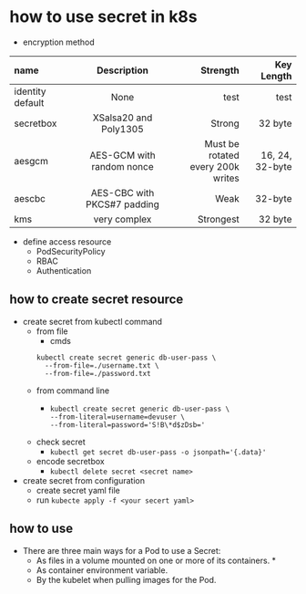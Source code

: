 # how to use secret in k8s

* encryption method

| name | Description | Strength | Key Length |
| :--- |    :----:   |     ---: |       ---: |
|identity default| None | test | test |
|secretbox| XSalsa20 and Poly1305| Strong | 32 byte
|aesgcm| AES-GCM with </br> random nonce | Must be rotated </br> every 200k writes| 16, 24, </br> 32-byte |  
|aescbc| AES-CBC with </br> PKCS#7 padding | Weak | 32-byte	
|kms | very complex | Strongest | 32 byte |

* define access resource
  * PodSecurityPolicy
  * RBAC
  * Authentication
## how to create secret resource
  * create secret from kubectl command
    * from file
      * cmds  
      ```
      kubectl create secret generic db-user-pass \
        --from-file=./username.txt \
        --from-file=./password.txt
      ```
    * from command line
      * ```
        kubectl create secret generic db-user-pass \
        --from-literal=username=devuser \
        --from-literal=password='S!B\*d$zDsb='
        ```
    * check secret
      * ```kubectl get secret db-user-pass -o jsonpath='{.data}'```
    * encode secretbox
      * ```kubectl delete secret <secret name>```
  * create secret from configuration
    * create secret yaml file
    * run ```kubecte apply -f <your secert yaml>```

## how to use
  * There are three main ways for a Pod to use a Secret:
    * As files in a volume mounted on one or more of its containers.
      * 
    * As container environment variable.
    * By the kubelet when pulling images for the Pod.
